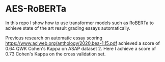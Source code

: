 # AES-RoBERTa

In this repo I show how to use transformer models such as RoBERTa to achieve state of the art result grading essays automatically.

Previous research on automatic essay scoring  https://www.aclweb.org/anthology/2020.bea-1.15.pdf achieved a score of 0.64 QWK Cohen's Kappa on ASAP dataset 2. Here I achieve a score of 0.73 Cohen's Kappa on the cross validation set.
